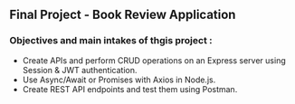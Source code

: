 ## Final Project - Book Review Application

### Objectives and main intakes of thgis project : 
* Create APIs and perform CRUD operations on an Express server using Session & JWT authentication.
* Use Async/Await or Promises with Axios in Node.js.
* Create REST API endpoints and test them using Postman.

